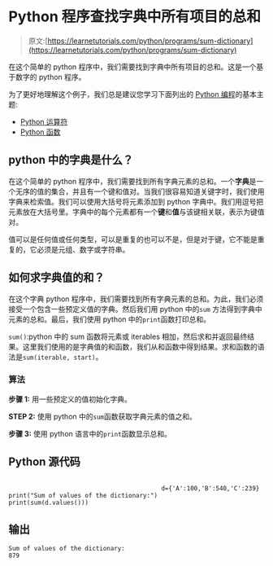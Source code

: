 # Python 程序查找字典中所有项目的总和

> 原文:[https://learnetutorials.com/python/programs/sum-dictionary](https://learnetutorials.com/python/programs/sum-dictionary)

在这个简单的 python 程序中，我们需要找到字典中所有项目的总和。这是一个基于数字的 python 程序。

为了更好地理解这个例子，我们总是建议您学习下面列出的 [Python 编程](../ "Python tutorial")的基本主题:

*   [Python 运算符](../../python/python-operators "operators in python")
*   [Python 函数](../../python/python-functions-tutorials "operators in python")

## python 中的字典是什么？

在这个简单的 python 程序中，我们需要找到所有字典元素的总和。一个**字典**是一个无序的值的集合，并且有一个键和值对。当我们很容易知道关键字时，我们使用字典来检索值。我们可以使用大括号将元素添加到 python 字典中。我们用逗号把元素放在大括号里。字典中的每个元素都有一个**键**和**值**与该键相关联，表示为键值对。

值可以是任何值或任何类型，可以是重复的也可以不是，但是对于键，它不能是重复的，它必须是元组、数字或字符串。

## 如何求字典值的和？

在这个字典 python 程序中，我们需要找到所有字典元素的总和。为此，我们必须接受一个包含一些预定义值的字典。然后我们用 python 中的`sum` 方法得到字典中元素的总和。最后，我们使用 python 中的`print`函数打印总和。

`sum()`:python 中的 sum 函数将元素或 iterables 相加，然后求和并返回最终结果。这里我们使用的是字典值的和函数，我们从和函数中得到结果。求和函数的语法是`sum(iterable, start)`。

### 算法

**步骤 1:** 用一些预定义的值初始化字典。

**STEP 2:** 使用 python 中的`sum`函数获取字典元素的值之和。

**步骤 3:** 使用 python 语言中的`print`函数显示总和。

## Python 源代码

```

                                          d={'A':100,'B':540,'C':239}
print("Sum of values of the dictionary:")
print(sum(d.values()))

```

## 输出

```
Sum of values of the dictionary:
879
```